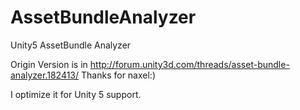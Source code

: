 # AssetBundleAnalyzer

Unity5 AssetBundle Analyzer

Origin Version is in http://forum.unity3d.com/threads/asset-bundle-analyzer.182413/  Thanks for naxel:)

I optimize it for Unity 5 support.



